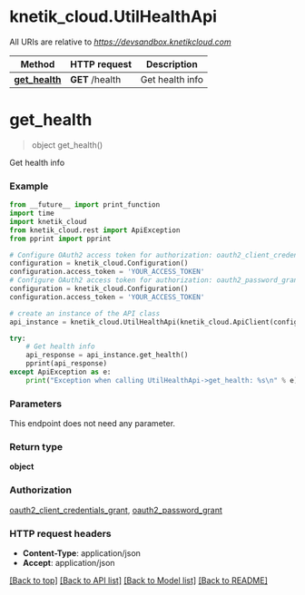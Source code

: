 # knetik_cloud.UtilHealthApi

All URIs are relative to *https://devsandbox.knetikcloud.com*

Method | HTTP request | Description
------------- | ------------- | -------------
[**get_health**](UtilHealthApi.md#get_health) | **GET** /health | Get health info


# **get_health**
> object get_health()

Get health info

### Example 
```python
from __future__ import print_function
import time
import knetik_cloud
from knetik_cloud.rest import ApiException
from pprint import pprint

# Configure OAuth2 access token for authorization: oauth2_client_credentials_grant
configuration = knetik_cloud.Configuration()
configuration.access_token = 'YOUR_ACCESS_TOKEN'
# Configure OAuth2 access token for authorization: oauth2_password_grant
configuration = knetik_cloud.Configuration()
configuration.access_token = 'YOUR_ACCESS_TOKEN'

# create an instance of the API class
api_instance = knetik_cloud.UtilHealthApi(knetik_cloud.ApiClient(configuration))

try: 
    # Get health info
    api_response = api_instance.get_health()
    pprint(api_response)
except ApiException as e:
    print("Exception when calling UtilHealthApi->get_health: %s\n" % e)
```

### Parameters
This endpoint does not need any parameter.

### Return type

**object**

### Authorization

[oauth2_client_credentials_grant](../README.md#oauth2_client_credentials_grant), [oauth2_password_grant](../README.md#oauth2_password_grant)

### HTTP request headers

 - **Content-Type**: application/json
 - **Accept**: application/json

[[Back to top]](#) [[Back to API list]](../README.md#documentation-for-api-endpoints) [[Back to Model list]](../README.md#documentation-for-models) [[Back to README]](../README.md)

